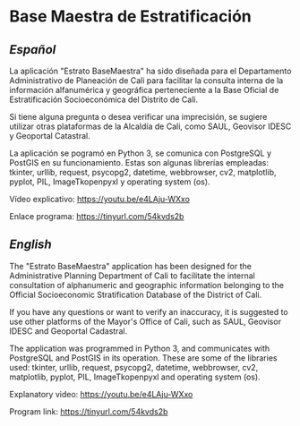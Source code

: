 # Base Maestra de Estratificación
## *Español*
La aplicación "Estrato BaseMaestra" ha sido diseñada para el Departamento Administrativo de Planeación de Cali para facilitar la consulta interna de la información alfanumérica y geográfica perteneciente a la Base Oficial de Estratificación Socioeconómica del Distrito de Cali.

Si tiene alguna pregunta o desea verificar una imprecisión, se sugiere utilizar otras plataformas de la Alcaldía de Cali, como SAUL, Geovisor IDESC y Geoportal Catastral.

La aplicación se pogramó en Python 3, se comunica con PostgreSQL y PostGIS en su funcionamiento. Estas son algunas librerías empleadas: tkinter, urllib, request, psycopg2, datetime, webbrowser, cv2, matplotlib, pyplot, PIL, ImageTkopenpyxl y operating system (os).

Vídeo explicativo: https://youtu.be/e4LAju-WXxo

Enlace programa: https://tinyurl.com/54kvds2b

## *English*
The "Estrato BaseMaestra" application has been designed for the Administrative Planning Department of Cali to facilitate the internal consultation of alphanumeric and geographic information belonging to the Official Socioeconomic Stratification Database of the District of Cali.

If you have any questions or want to verify an inaccuracy, it is suggested to use other platforms of the Mayor's Office of Cali, such as SAUL, Geovisor IDESC and Geoportal Cadastral.

The application was programmed in Python 3, and communicates with PostgreSQL and PostGIS in its operation. These are some of the libraries used: tkinter, urllib, request, psycopg2, datetime, webbrowser, cv2, matplotlib, pyplot, PIL, ImageTkopenpyxl and operating system (os).

Explanatory video: https://youtu.be/e4LAju-WXxo

Program link: https://tinyurl.com/54kvds2b
